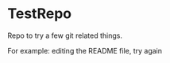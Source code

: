 TestRepo
========

Repo to try a few git related things.

For example: editing the README file, try again
